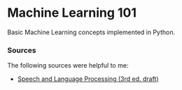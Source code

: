 # Machine Learning 101

Basic Machine Learning concepts implemented in Python.

### Sources 

The following sources were helpful to me:

* [Speech and Language Processing (3rd ed. draft)](https://web.stanford.edu/~jurafsky/slp3/)
